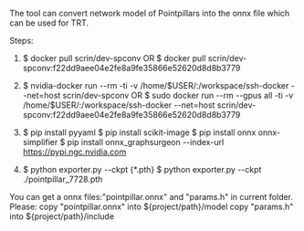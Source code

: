 The tool can convert network model of Pointpillars into the onnx file which can be used for TRT.

Steps:
1. $ docker pull scrin/dev-spconv
OR
$ docker pull scrin/dev-spconv:f22dd9aee04e2fe8a9fe35866e52620d8d8b3779

2. $ nvidia-docker run --rm -ti -v /home/$USER/:/workspace/ssh-docker --net=host  scrin/dev-spconv
OR
$ sudo docker run --rm --gpus all -ti -v /home/$USER/:/workspace/ssh-docker --net=host  scrin/dev-spconv:f22dd9aee04e2fe8a9fe35866e52620d8d8b3779

3. $ pip install pyyaml
$ pip install scikit-image
$ pip install onnx onnx-simplifier 
$ pip install onnx_graphsurgeon --index-url https://pypi.ngc.nvidia.com

4. $ python exporter.py --ckpt {*.pth}
$ python exporter.py --ckpt ./pointpillar_7728.pth

You can get a onnx files:"pointpillar.onnx" and "params.h" in current folder.
Please:
copy "pointpillar.onnx" into ${project/path}/model
copy "params.h" into ${project/path}/include
